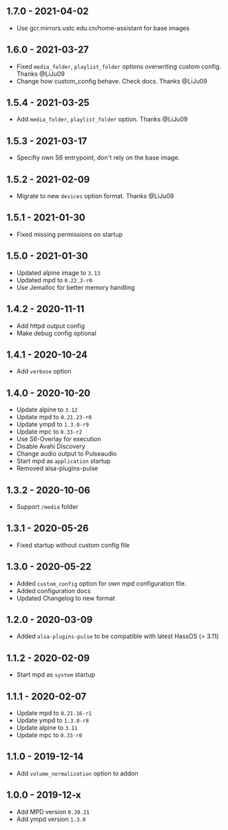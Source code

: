 ## 1.7.0 - 2021-04-02

*  Use gcr.mirrors.ustc.edu.cn/home-assistant for base images


## 1.6.0 - 2021-03-27

*  Fixed `media_folder`, `playlist_folder` options overwriting custom config. Thanks @LiJu09
*  Change how custom_config behave. Check docs. Thanks @LiJu09


## 1.5.4 - 2021-03-25

*  Add `media_folder`, `playlist_folder` option. Thanks @LiJu09


## 1.5.3 - 2021-03-17

*  Specifiy own S6 entrypoint, don't rely on the base image.


## 1.5.2 - 2021-02-09

*  Migrate to new `devices` option format. Thanks @LiJu09


## 1.5.1 - 2021-01-30

*  Fixed missing permissions on startup


## 1.5.0 - 2021-01-30

*  Updated alpine image to `3.13`
*  Updated mpd to `0.22.3-r0`
*  Use Jemalloc for better memory handling


## 1.4.2 - 2020-11-11

*  Add httpd output config
*  Make debug config optional


## 1.4.1 - 2020-10-24

*  Add `verbose` option


## 1.4.0 - 2020-10-20

*  Update alpine to `3.12`
*  Update mpd to `0.21.23-r0`
*  Update ympd to `1.3.0-r9`
*  Update mpc to `0.33-r2`
*  Use S6-Overlay for execution
*  Disable Avahi Discovery
*  Change audio output to Pulseaudio
*  Start mpd as `application` startup
*  Removed alsa-plugins-pulse


## 1.3.2 - 2020-10-06

*  Support `/media` folder


## 1.3.1 - 2020-05-26

*  Fixed startup without custom config file


## 1.3.0 - 2020-05-22

*  Added `custom_config` option for own mpd configuration file.
*  Added configuration docs
*  Updated Changelog to new format


## 1.2.0 - 2020-03-09

*  Added `alsa-plugins-pulse` to be compatible with latest HassOS (> 3.11)


## 1.1.2 - 2020-02-09

*  Start mpd as `system` startup


## 1.1.1 - 2020-02-07

*  Update mpd to `0.21.16-r1`
*  Update ympd to `1.3.0-r8`
*  Update alpine to `3.11`
*  Update mpc to  `0.33-r0`


## 1.1.0 - 2019-12-14

*  Add `volume_normalization` option to addon


## 1.0.0 - 2019-12-x

*  Add MPD version `0.20.21`
*  Add ympd version `1.3.0`
